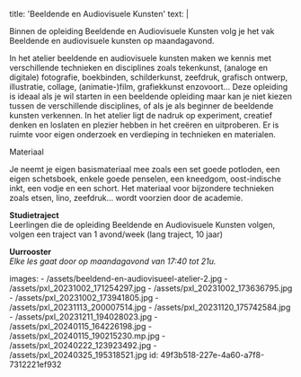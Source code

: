 title: 'Beeldende en Audiovisuele Kunsten'
text: |
  <p>Binnen de opleiding Beeldende en Audiovisuele Kunsten volg je het vak Beeldende en audiovisuele kunsten op maandagavond.
  </p>
  <p>In het atelier beeldende en audiovisuele kunsten maken we kennis met verschillende technieken en disciplines zoals tekenkunst, (analoge en digitale) fotografie, boekbinden, schilderkunst, zeefdruk, grafisch ontwerp, illustratie, collage, (animatie-)film, grafiekkunst enzovoort… Deze opleiding is ideaal als je wil starten in een beeldende opleiding maar kan je niet kiezen tussen de verschillende disciplines, of als je als beginner de beeldende kunsten verkennen. In het atelier ligt de nadruk op experiment, creatief denken en loslaten en plezier hebben in het creëren en uitproberen.  Er is ruimte voor eigen onderzoek en verdieping in technieken en materialen.
  </p>
  <p>Materiaal
  </p>
  <p>Je neemt je eigen basismateriaal mee zoals een set goede potloden, een eigen schetsboek, enkele goede penselen, een kneedgom, oost-indische inkt, een vodje en een schort. Het materiaal voor bijzondere technieken zoals etsen, lino, zeefdruk… wordt voorzien door de academie.
  </p>
  <p><strong>Studietraject</strong><br>Leerlingen die de opleiding Beeldende en Audiovisuele Kunsten volgen, volgen een traject van 1 avond/week (lang traject, 10 jaar)
  </p>
  <p><strong>Uurrooster</strong><br><em>Elke les gaat door op maandagavond van 17:40 tot 21u.<br></em>
  </p>
images:
  - /assets/beeldend-en-audiovisueel-atelier-2.jpg
  - /assets/pxl_20231002_171254297.jpg
  - /assets/pxl_20231002_173636795.jpg
  - /assets/pxl_20231002_173941805.jpg
  - /assets/pxl_20231113_200007514.jpg
  - /assets/pxl_20231120_175742584.jpg
  - /assets/pxl_20231211_194028023.jpg
  - /assets/pxl_20240115_164226198.jpg
  - /assets/pxl_20240115_190215230.mp.jpg
  - /assets/pxl_20240222_123923492.jpg
  - /assets/pxl_20240325_195318521.jpg
id: 49f3b518-227e-4a60-a7f8-7312221ef932
